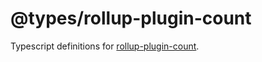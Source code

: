 # @types/rollup-plugin-count

Typescript definitions for [rollup-plugin-count](./../../libs/rollup-plugin-count/README.md).
